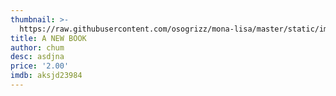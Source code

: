 ```yaml
---
thumbnail: >-
  https://raw.githubusercontent.com/osogrizz/mona-lisa/master/static/images/06njslexrkg-vwio0fasiw.jpg?token=AJxd32E8KV0aVRy6U2olzJrT2G4CdCnwks5cdyM5wA%3D%3D
title: A NEW BOOK
author: chum
desc: asdjna
price: '2.00'
imdb: aksjd23984
---
```


